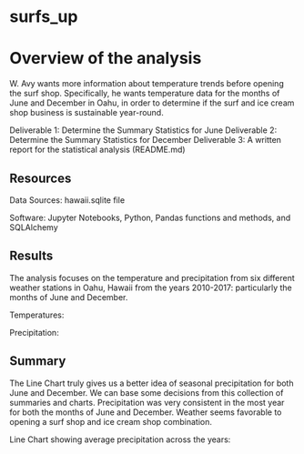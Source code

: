 # surfs_up

# Overview of the analysis

W. Avy wants more information about temperature trends before opening the surf shop. Specifically, he wants temperature data for the months of June and December in Oahu, in order to determine if the surf and ice cream shop business is sustainable year-round.

Deliverable 1: Determine the Summary Statistics for June
Deliverable 2: Determine the Summary Statistics for December
Deliverable 3: A written report for the statistical analysis (README.md)

## Resources
Data Sources: 
    hawaii.sqlite file		

Software: 
    Jupyter Notebooks, Python, Pandas functions and methods, and SQLAlchemy

## Results
The analysis focuses on the temperature and precipitation from six different weather stations in Oahu, Hawaii from the years 2010-2017: particularly the months of June and December.  

Temperatures:

Precipitation:

## Summary
The Line Chart truly gives us a better idea of seasonal precipitation for both June and December. We can base some decisions from this collection of summaries and charts. Precipitation was very consistent in the most year for both the months of June and December. Weather seems favorable to opening a surf shop and ice cream shop combination.

Line Chart showing average precipitation across the years:

